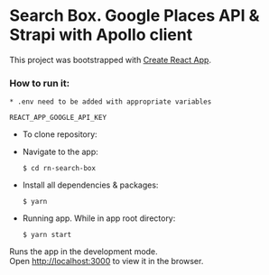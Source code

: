 # Search Box. Google Places API & Strapi with Apollo client

This project was bootstrapped with [Create React App](https://github.com/facebook/create-react-app).

### How to run it:

`* .env need to be added with appropriate variables`

`REACT_APP_GOOGLE_API_KEY`

- To clone repository:

- Navigate to the app:

  `$ cd rn-search-box`

- Install all dependencies & packages:

  `$ yarn`

- Running app. While in app root directory:

  `$ yarn start`

Runs the app in the development mode.\
Open [http://localhost:3000](http://localhost:3000) to view it in the browser.
